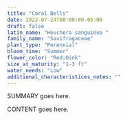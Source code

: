 ```yaml
---
title: "Coral Bells"
date: 2022-07-24T00:00:00-05:00
draft: false
latin_name: "Heuchera sanguinea "
family_name: "Saxifragaceae"
plant_type: "Perennial"
bloom_time: "Summer"
flower_color: "Red;Oink"
size_at_maturity: "1-3 ft"
water_needs: "Low"
additional_characteristices_notes: ""
---
```


SUMMARY goes here.

<!--more-->

CONTENT goes here.